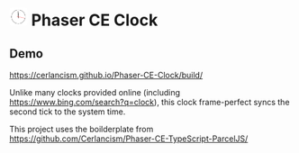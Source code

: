 <h1>
<img style="border-radius:4px" src="https://raw.githubusercontent.com/Cerlancism/Phaser-CE-Clock/master/ClockIcon.png" width="32"/>
	Phaser CE Clock
</h1>

## Demo
<https://cerlancism.github.io/Phaser-CE-Clock/build/>

Unlike many clocks provided online (including <https://www.bing.com/search?q=clock>), this clock frame-perfect syncs the second tick to the system time. 

This project uses the boilderplate from <https://github.com/Cerlancism/Phaser-CE-TypeScript-ParcelJS/> 
